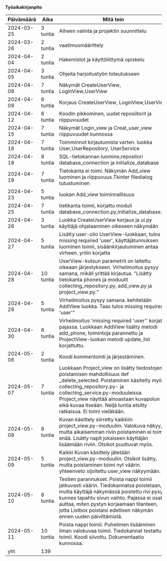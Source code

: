 **Työaikakirjanpito**

| Päivämäärä | Aika    | Mitä tein               |
|------------|---------|-------------------------|
| 2024-03-25 | 3 tuntia| Aiheen valinta ja projektin suunnittelu    |
| 2024-03-26 | 2 tuntia| vaatimusmäärittely      |
| 2024-04-04 | 2 tuntia|Hakemistot ja käyttöliittymä opiskelu        |
| 2024-04-05 | 3 tuntia|Ohjeita harjoitustyön toteutukseen    |
| 2024-04-08 | 7 tuntia|Näkymät CreateUserView, LoginView,UserView      |
| 2024-04-09 | 6 tuntia|Korjaus CreateUserView, LoginView,UserView|
| 2024-04-12 | 6 tuntia|Koodin pikkominen, uudet reposiitorit ja riippuvuudet|
| 2024-04-15 | 7 tuntia|Näkymät Login_view ja Creat_user_view riippuvuudet kunnossa|
| 2024-04-16 | 7 tuntia|Toimminnot kirjautumista varten. luokka User,UserRepository, UserService|
| 2024-04-18 | 8 tuntia|SQL-tietokannan luomine,repositori database_connection ja initialize_database|
| 2024-04-19 | 7 tuntia|Tietokanta ei toimi. Näkymän Add_view luominen ja riippuvuus.Tkinter filedialog tutustuminen |
| 2024-04-23 | 5 tuntia|luokan Add_view toiminnallisuus|
| 2024-04-25 | 7 tuntia|tietikanta toimii, korjattu moduli database_connection.py,initialize_database.py| 
| 2024-04-26 | 3 tuntia|Luokka CreateUserView korjaus ja ui.py käyttäjä ohjataaminen oikeseen näkymään| 
| 2024-04-27 | 5 tuntia|Lisätty user-olio UserView-luokkaan, tulos missing required  'user', käyttäjätunnuksen luominen toimii, sisäänkirjautuminen antaa virheen. yritin korjatta| 
| 2024-04-28 | 10 tuntia|UserView-kutsun parametrit on laitettu oikeaan järjestykseen. Virheilmoitus pysyy samana, mikäli yrittää kirjautua. "Lisätty tietokanta phones ja moduulit collecting_repository.py, add_view.py ja project_view.py."| 
| 2024-04-29 | 5 tuntia|Virheilmoitus pysyy samana. kehitetään AddView luokka. Taas tulos missing required  'user'"| 
| 2024-04-30 | 6 tuntia|Virheilmoitus 'missing required 'user'' korjattu pajassa. Luokkaan AddView lisätty metodi add_phone, toimintoja parannettu ja ProjectView-luokan metodi update_list korjattuttu.| 
| 2024-05-06 | 2 tuntia|Koodi kommentointi ja järjestäminen.| 
| 2024-05-07 | 7 tuntia|Luokkaan Project_view on lisätty tiedostojen poistamisen mahdollisuus def _delete_selected. Poistaminen käsitelty myös collecting_repository.py- ja collecting_service.py-moduuleissa. Project_view näyttää ainoastaan kuvapolun eikä kuvaa itseään. Neljä tuntia etsitty ratkaisua. Ei toimi vieläkään.| 
| 2024-05-08 |8 tuntia|Kuvan käsittely siirretty kaikkiin project_view.py-moduuliin. Valokuva näkyy, mutta aikaisemman rivin poistaminen ei toimi enää. Lisätty napit jokaiseen käyttäjän lisäämään riviin. Otsikot puuttuvat myös.| 
| 2024-05-09 |5 tuntia| Kaikki Kuvan käsittely jätetään project_view.py-moduuliin. Otsikot lisätty, mutta poistaminen toimi nyt väärin. yhteenveto sijoitettu user_view näkyymään.| 
| 2024-05-10 |8 tuntia|Testien parannukset. Poista nappi toimii jatkuvasti väärin. Tiedokannatsa poistetaan, mutta käyttäjä näkymässä poistettu rivi pysyy, kunnes tapahtu sivun vaihto. Pajassa ei osattu auttaa, miten pystyn korjaamaan tilanteen, jotta Listbox poistaisi edellisen näkymän ennen uuden päivittämistä.| 
| 2024-05-11 |10 tuntia|Poista nappi toimii. Puhelimen lisääminen ilman valokuvaa toimii. Tiedokannat testattu, toimii. Koodi siivottu. Dokumentaatio kunnossa.|
| yht   | 139   | | 
